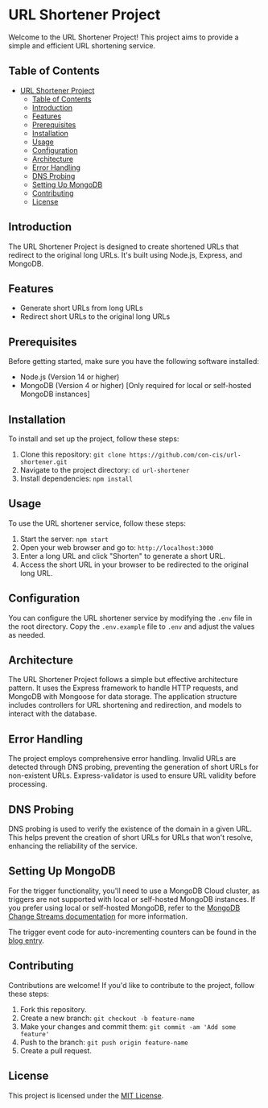 # URL Shortener Project

Welcome to the URL Shortener Project! This project aims to provide a simple and efficient URL shortening service.

## Table of Contents

- [URL Shortener Project](#url-shortener-project)
  - [Table of Contents](#table-of-contents)
  - [Introduction](#introduction)
  - [Features](#features)
  - [Prerequisites](#prerequisites)
  - [Installation](#installation)
  - [Usage](#usage)
  - [Configuration](#configuration)
  - [Architecture](#architecture)
  - [Error Handling](#error-handling)
  - [DNS Probing](#dns-probing)
  - [Setting Up MongoDB](#setting-up-mongodb)
  - [Contributing](#contributing)
  - [License](#license)

## Introduction

The URL Shortener Project is designed to create shortened URLs that redirect to the original long URLs. It's built using Node.js, Express, and MongoDB.

## Features

- Generate short URLs from long URLs
- Redirect short URLs to the original long URLs

## Prerequisites

Before getting started, make sure you have the following software installed:

- Node.js (Version 14 or higher)
- MongoDB (Version 4 or higher) [Only required for local or self-hosted MongoDB instances]

## Installation

To install and set up the project, follow these steps:

1. Clone this repository: `git clone https://github.com/con-cis/url-shortener.git`
2. Navigate to the project directory: `cd url-shortener`
3. Install dependencies: `npm install`

## Usage

To use the URL shortener service, follow these steps:

1. Start the server: `npm start`
2. Open your web browser and go to: `http://localhost:3000`
3. Enter a long URL and click "Shorten" to generate a short URL.
4. Access the short URL in your browser to be redirected to the original long URL.

## Configuration

You can configure the URL shortener service by modifying the `.env` file in the root directory. Copy the `.env.example` file to `.env` and adjust the values as needed.

## Architecture

The URL Shortener Project follows a simple but effective architecture pattern. It uses the Express framework to handle HTTP requests, and MongoDB with Mongoose for data storage. The application structure includes controllers for URL shortening and redirection, and models to interact with the database.

## Error Handling

The project employs comprehensive error handling. Invalid URLs are detected through DNS probing, preventing the generation of short URLs for non-existent URLs. Express-validator is used to ensure URL validity before processing.

## DNS Probing

DNS probing is used to verify the existence of the domain in a given URL. This helps prevent the creation of short URLs for URLs that won't resolve, enhancing the reliability of the service.

## Setting Up MongoDB

For the trigger functionality, you'll need to use a MongoDB Cloud cluster, as triggers are not supported with local or self-hosted MongoDB instances. If you prefer using local or self-hosted MongoDB, refer to the [MongoDB Change Streams documentation](https://www.mongodb.com/docs/manual/changeStreams/) for more information.

The trigger event code for auto-incrementing counters can be found in the [blog entry](https://www.mongodb.com/basics/mongodb-auto-increment).

## Contributing

Contributions are welcome! If you'd like to contribute to the project, follow these steps:

1. Fork this repository.
2. Create a new branch: `git checkout -b feature-name`
3. Make your changes and commit them: `git commit -am 'Add some feature'`
4. Push to the branch: `git push origin feature-name`
5. Create a pull request.

## License

This project is licensed under the [MIT License](LICENSE).
